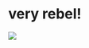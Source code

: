 # very rebel!
<img src="https://64.media.tumblr.com/92c55a3ff50faf1c9be4d23d492c6b91/tumblr_odeep1RGsd1vf39kpo3_500.gifv">
